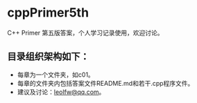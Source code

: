 # cppPrimer5th
C++ Primer 第五版答案，个人学习记录使用，欢迎讨论。
## 目录组织架构如下：
- 每章为一个文件夹，如c01。
- 每章的文件夹内包括答案文件README.md和若干.cpp程序文件。
- 建议及讨论：leolfw@qq.com。